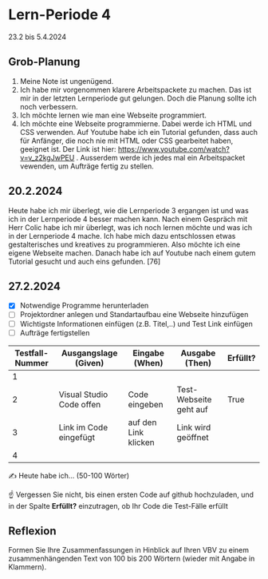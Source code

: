 # Lern-Periode 4

23.2 bis 5.4.2024

## Grob-Planung

1. Meine Note ist ungenügend.
2. Ich habe mir vorgenommen klarere Arbeitspackete zu machen. Das ist mir in der letzten Lernperiode gut gelungen. Doch die Planung sollte ich noch verbessern.
3. Ich möchte lernen wie man eine Webseite programmiert. 
4. Ich möchte eine Webseite programmierne. Dabei werde ich HTML und CSS verwenden. Auf Youtube habe ich ein Tutorial gefunden, dass auch für Anfänger, die noch nie mit HTML oder CSS gearbeitet haben, geeignet ist. Der Link ist hier: https://www.youtube.com/watch?v=v_z2kgJwPEU . Ausserdem werde ich jedes mal ein Arbeitspacket vewenden, um Aufträge fertig zu stellen. 

## 20.2.2024

Heute habe ich mir überlegt, wie die Lernperiode 3 ergangen ist und was ich in der Lernperiode 4 besser machen kann. Nach einem Gespräch mit Herr Colic habe ich mir überlegt, was ich noch lernen möchte und was ich in der Lernperiode 4 mache. Ich habe mich dazu entschlossen etwas gestalterisches und kreatives zu programmieren. Also möchte ich eine eigene Webseite machen. Danach habe ich auf Youtube nach einem gutem Tutorial gesucht und auch eins gefunden. [76]

## 27.2.2024

- [x] Notwendige Programme herunterladen
- [ ] Projektordner anlegen und Standartaufbau eine Webseite hinzufügen
- [ ] Wichtigste Informationen einfügen (z.B. Titel,..) und Test Link einfügen
- [ ] Aufträge fertigstellen

| Testfall-Nummer | Ausgangslage (Given) | Eingabe (When) | Ausgabe (Then) | Erfüllt? |
| --------------- | -------------------- | -------------- | -------------- | -------- |
| 1               |                      |                |                |          |
| 2               | Visual Studio Code offen | Code eingeben|Test-Webseite geht auf |  True        |
| 3              | Link im Code eingefügt|auf den Link klicken|Link wird geöffnet|          |
| 4               |                        |               |               |           |

✍️ Heute habe ich... (50-100 Wörter)

☝️ Vergessen Sie nicht, bis einen ersten Code auf github hochzuladen, und in der Spalte **Erfüllt?** einzutragen, ob Ihr Code die Test-Fälle erfüllt



## Reflexion

Formen Sie Ihre Zusammenfassungen in Hinblick auf Ihren VBV zu einem zusammenhängenden Text von 100 bis 200 Wörtern (wieder mit Angabe in Klammern).
